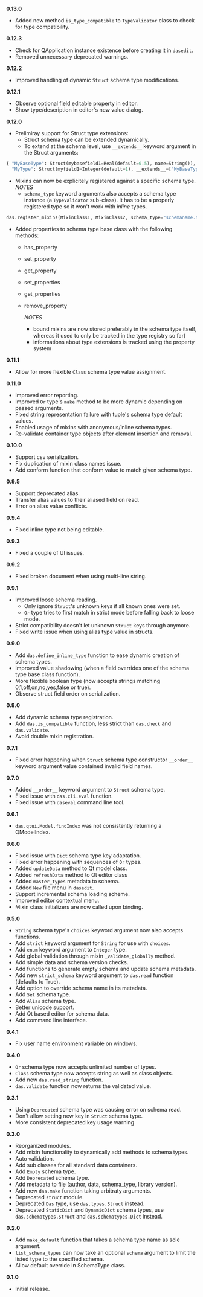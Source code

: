 **0.13.0**
- Added new method `is_type_compatible` to `TypeValidator` class to check for type compatibility.

**0.12.3**
- Check for QApplication instance existence before creating it in `dasedit`.
- Removed unnecessary deprecated warnings.

**0.12.2**
- Improved handling of dynamic `Struct` schema type modifications.

**0.12.1**
- Observe optional field editable property in editor.
- Show type/description in editor's new value dialog.

**0.12.0**
- Prelimiray support for Struct type extensions:
  - Struct schema type can be extended dynamically.
  - To extend at the schema level, use `__extends__` keyword argument in the Struct arguments:

```python
{ "MyBaseType": Struct(mybasefield1=Real(default=0.5), name=String()),
  "MyType": Struct(myfield1=Integer(default=1), __extends__=["MyBaseType"])}
```

- Mixins can now be explicitely registered against a specific schema type.
  *NOTES*
  - `schema_type` keyword arguments also accepts a schema type instance (a `TypeValidator` sub-class). It has to be a properly registered type so it won't work with *inline* types.

```python
das.register_mixins(MixinClass1, MixinClass2, schema_type="schemaname.typename")
```

- Added properties to schema type base class with the following methods:
  - has_property
  - set_property
  - get_property
  - set_properties
  - get_properties
  - remove_property

    *NOTES*
    - bound mixins are now stored preferably in the schema type itself,
      whereas it used to only be tracked in the type registry so far)
    - informations about type extensions is tracked using the property system

**0.11.1**
- Allow for more flexible `Class` schema type value assignment.

**0.11.0**
- Improved error reporting.
- Improved `Or` type's `make` method to be more dynamic depending on passed arguments.
- Fixed string representation failure with tuple's schema type default values.
- Enabled usage of mixins with anonymous/inline schema types.
- Re-validate container type objects after element insertion and removal.

**0.10.0**
- Support csv serialization.
- Fix duplication of mixin class names issue.
- Add conform function that conform value to match given schema type.

**0.9.5**
- Support deprecated alias.
- Transfer alias values to their aliased field on read.
- Error on alias value conflicts.

**0.9.4**
- Fixed inline type not being editable.

**0.9.3**
- Fixed a couple of UI issues.

**0.9.2**
- Fixed broken document when using multi-line string.

**0.9.1**
- Improved loose schema reading.
  - Only ignore `Struct`'s unknown keys if all known ones were set.
  - `Or` type tries to first match in strict mode before falling back to loose mode.
- Strict compatibility doesn't let unknown `Struct` keys through anymore.
- Fixed write issue when using alias type value in structs.

**0.9.0**
- Add `das.define_inline_type` function to ease dynamic creation of schema types.
- Improved value shadowing (when a field overrides one of the schema type base class function).
- More flexible boolean type (now accepts strings matching 0,1,off,on,no,yes,false or true).
- Observe struct field order on serialization.

**0.8.0**
- Add dynamic schema type registration.
- Add `das.is_compatible` function, less strict than `das.check` and `das.validate`.
- Avoid double mixin registration.

**0.7.1**
- Fixed error happening when `Struct` schema type constructor `__order__` keyword argument value contained invalid field names.

**0.7.0**
- Added `__order__` keyword argument to `Struct` schema type.
- Fixed issue with `das.cli.eval` function.
- Fixed issue with `daseval` command line tool.

**0.6.1**
- `das.qtui.Model.findIndex` was not consistently returning a QModelIndex.

**0.6.0**
- Fixed issue with `Dict` schema type key adaptation.
- Fixed error happening with sequences of `Or` types.
- Added `updateData` method to Qt model class.
- Added `refreshData` method to Qt editor class
- Added `master_types` metadata to schema.
- Added `New` file menu in `dasedit`.
- Support incremental schema loading scheme.
- Improved editor contextual menu.
- Mixin class initializers are now called upon binding.

**0.5.0**
- `String` schema type's `choices` keyword argument now also accepts functions.
- Add `strict` keyword argument for `String` for use with `choices`.
- Add `enum` keyword argument to `Integer` type.
- Add global validation through mixin `_validate_globally` method.
- Add simple data and schema version checks.
- Add functions to generate empty schema and update schema metadata.
- Add new `strict_schema` keyword argument to `das.read` function (defaults to True).
- Add option to override schema name in its metadata.
- Add `Set` schema type.
- Add `Alias` schema type.
- Better unicode support.
- Add Qt based editor for schema data.
- Add command line interface.

**0.4.1**
- Fix user name environment variable on windows.

**0.4.0**
- `Or` schema type now accepts unlimited number of types.
- `Class` schema type now accepts string as well as class objects.
- Add new `das.read_string` function.
- `das.validate` function now returns the validated value.

**0.3.1**
- Using `Deprecated` schema type was causing error on schema read.
- Don't allow setting new key in `Struct` schema type.
- More consistent deprecated key usage warning 

**0.3.0**
- Reorganized modules.
- Add mixin functionality to dynamically add methods to schema types.
- Auto validation.
- Add sub classes for all standard data containers.
- Add `Empty` schema type.
- Add `Deprecated` schema type.
- Add metadata to file (author, data, schema_type, library version).
- Add new `das.make` function taking arbitraty arguments.
- Deprecated `struct` module.
- Deprecated `Das` type, use `das.types.Struct` instead.
- Deprecated `StaticDict` and `DynamicDict` schema types, use `das.schematypes.Struct` and `das.schematypes.Dict` instead.

**0.2.0**
- Add `make_default` function that takes a schema type name as sole argument.
- `list_schema_types` can now take an optional `schema` argument to limit the listed type to the specified schema.
- Allow default override in SchemaType class.

**0.1.0**
- Initial release.
